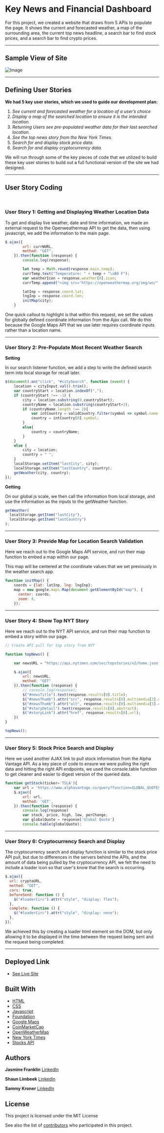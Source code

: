 # Key News and Financial Dashboard

For this project, we created a website that draws from 5 APIs to populate the page. It shows the current and forecasted weather, a map of the surrounding area, the current top news headline, a search bar to find stock prices, and a search bar to find crypto prices.

<hr>

## Sample View of Site
![Image](./assets/images/final-output.png)

<hr>

## Defining User Stories

**We had 5 key user stories, which we used to guide our development plan:**
1. *See current and forecasted weather for a location of a user’s choice*
2. *Display a map of the searched location to ensure it is the intended location.*
3. *Returning Users see pre-populated weather data for their last searched location.*
4. *See the top news story from the New York Times.*
5. *Search for and display stock price data.*
6. *Search for and display cryptocurrency data.*

We will run through some of the key pieces of code that we utilized to build these key user stories to build out a full functional version of the site we had designed.

<hr>

## User Story Coding

<br>

### User Story 1: Getting and Displaying Weather Location Data

To get and display live weather, date and time information, we made an external request to the Openweathermap API to get the data, then using javascript, we add the information to the main page.

```js
$.ajax({
        url: currWURL,
        method: "GET",
    }).then(function (response) {
        console.log(response);

        let temp = Math.round(response.main.temp);
        currTemp.text("Temperature: " + temp + "\xB0 F");
        var weatherIcon = response.weather[0].icon;
        currTemp.append("<img src='https://openweathermap.org/img/wn/" + weatherIcon + ".png'></img>");

        latInp = response.coord.lat;
        lngInp = response.coord.lon;
        initMap(city);
    }
```

One quick callout to highlight is that within this request, we set the values for globally defined coordinate information from the Ajax call. We do this because the Google Maps API that we use later requires coordinate inputs rather than a location name.

<hr>

### User Story 2: Pre-Populate Most Recent Weather Search

**Setting**

In our search listener function, we add a step to write the defined search term into local storage for recall later.

```js
$(document).on("click", "#citySearch", function (event) {
    location = cityInput.val().trim();
    var countryStart = location.indexOf(",");
    if (countryStart !== -1) {
        city = location.substring(0,countryStart);
        countryName = location.substring(countryStart+2);
        if (countryName.length !== 2){
            var intCountry = validCountry.filter(symbol => symbol.name == countryName);            
            country = intCountry[0].symbol;
        }
        else{
            country = countryName;
        }
    }
    else {
        city = location;
        country = " ";
    } 
    localStorage.setItem("lastCity", city);
    localStorage.setItem("lastCountry", country);
    getWeather(city, country);
});
```


**Getting**

On our global js scale, we then call the information from local storage, and use the information as the inputs to the getWeather function.

```js
getWeather(
  localStorage.getItem("lastCity"),
  localStorage.getItem("lastCountry")
);
```

<hr>

### User Story 3: Provide Map for Location Search Validation

Here we reach out to the Google Maps API service, and run their map function to embed a map within our page.

This map will be centered at the coordinate values that we set previously in the weather search app.

```js
function initMap() {
    coords = {lat: latInp, lng: lngInp};
    map = new google.maps.Map(document.getElementById("map"), {
      center: coords,
      zoom: 8,
    });
```

<hr>

### User Story 4: Show Top NYT Story

Here we reach out to the NYT API service, and run their map function to embed a story within our page.


```js
// Create API pull for top story from NYT

function topNews() {

    var newsURL = "https://api.nytimes.com/svc/topstories/v2/home.json?api-key=AU7INFiCVrpNoBfLn4anuAftA5AfsHf2";

    $.ajax({
        url: newsURL,
        method: "GET"
    }).then(function (response) {
        // console.log(response);
        $("#newsTitle").text(response.results[0].title);
        $("#newsThumb").attr("src", response.results[0].multimedia[3].url);
        $("#newsThumb").attr("alt", response.results[0].multimedia[3].caption);
        $("#storyDetail").text(response.results[0].abstract);
        $("#storyLink").attr("href", response.results[0].url);
    })
}

topNews();
```

<hr>

### User Story 5: Stock Price Search and Display

Here we used another AJAX link to pull stock information from the Alpha Vantage API.  As a key piece of code to ensure we were pulling the right data and hitting the right API endpoints, we used the console.table function to get cleaner and easier to digest version of the queried data.

```js
function getStock(ticker='TSLA'){
    var url = 'https://www.alphavantage.co/query?function=GLOBAL_QUOTE&symbol='+ticker+'&apikey=AM5YIH12ODHXL7UF';
    $.ajax({
        url: url,
        method: 'GET',
    }).then(function (response) {
        console.log(response)
        var stock, price, high, low, perChange;
        var globalQuote = response['Global Quote']
        console.table(globalQuote);
```

<hr>

### User Story 6: Cryptocurrency Search and Display

The cryptocurrency search and display function is similar to the stock price API pull, but due to differences in the servers behind the APIs, and the amount of data being pulled by the cryptocurrency API, we felt the need to include a loader icon so that user's know that the search is occurring.

```js
$.ajax({
  url: cryptoURL,
  method: "GET",
  cors: true,
  beforeSend: function () {
    $("#loaderCirc").attr("style", "display: flex");
  },
  complete: function () {
    $("#loaderCirc").attr("style", "display: none");
  },
});
```

We achieved this by creating a loader html element on the DOM, but only allowing it to be displayed in the time between the request being sent and the request being completed.

<hr>

## Deployed Link

- [See Live Site](https://sammyk118.github.io/NewsFinance/)

## Built With

- [HTML](https://developer.mozilla.org/en-US/docs/Web/HTML)
- [CSS](https://developer.mozilla.org/en-US/docs/Web/CSS)
- [Javascript](https://developer.mozilla.org/en-US/docs/Web/JavaScript)
- [Foundation](https://get.foundation/sites/getting-started.html)
- [Google Maps](https://developers.google.com/maps/documentation/javascript/)
- [CoinMarketCap](https://coinmarketcap.com/api/)
- [OpenWeatherMap](https://openweathermap.org/api)
- [New York Times](https://developer.nytimes.com/apis)
- [Stocks API](https://www.alphavantage.co/)

## Authors

**Jasmine Franklin** [LinkedIn](https://www.linkedin.com/in/jasmine-franklin-8b08ba121)

**Shaun Limbeek** [LinkedIn](https://www.linkedin.com/in/shaun-limbeek/)

**Sammy Kroner** [LinkedIn](www.linkedin.com/in/samuel-kroner-44aa11169)

## License

This project is licensed under the MIT License

See also the list of [contributors](https://github.com/your/project/contributors) who participated in this project.
